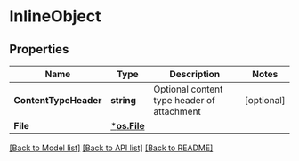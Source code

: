 # InlineObject

## Properties

Name | Type | Description | Notes
------------ | ------------- | ------------- | -------------
**ContentTypeHeader** | **string** | Optional content type header of attachment | [optional] 
**File** | [***os.File**](*os.File) |  | 

[[Back to Model list]](../README#documentation-for-models) [[Back to API list]](../README#documentation-for-api-endpoints) [[Back to README]](../README)


